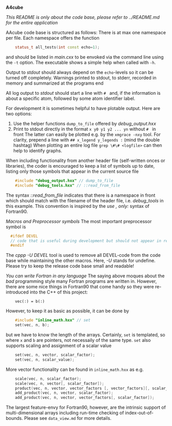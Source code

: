 **A4cube**

*This README is only about the code base, please refer to ../README.md for the entire application*
  
AAcube code base is structured as follows:
There is at max one namespace per file.
Each namespace offers the function
```C++
    status_t all_tests(int const echo=1);
```
and should be listed in *main.cxx* to be envoked via the command line using the `-t` option.
The executable shows a simple help when called with `-h`.

Output to *stdout* should always depend on the `echo`-levels so it can be turned off completely.
Warnings printed to stdout, to stderr, recorded in memory and summarized at the programs end 

All log output to *stdout* should start a line with `# ` and, if the information is about 
a specific atom, followed by some atom identifier label.

For development it is sometimes helpful to have plotable output. Here are two options:
  1. Use the helper functions `dump_to_file` offered by *debug_output.hxx*
  2. Print to stdout directly in the format `x y0 y1 y2 ... yn` without `# ` in front
The latter can easily be plotted e.g. by the `xmgrace -nxy` tool.
For clarity, prepend a line with `## x_legend y_legends :` (mind the double hashtag)
When plotting an entire log file `grep \#\# <logfile>` can then help to identify graphs.

When including functionality from another header file (self-written onces or libraries),
the coder is encouraged to keep a list of symbols up to date, listing only those
symbols that appear in the current source file
```C++
    #include "debug_output.hxx" // dump_to_file
    #include "debug_tools.hxx" // ::read_from_file
```
The syntax *::read_from_file* indicates that there is a namespace in front
which should match with the filename of the header file, i.e. *debug_tools* in this example.
This convention is inspired by the *use <module>, only: <symbols>* syntax of Fortran90. 

*Macros and Preprocessor symbols*
The most important preprocessor symbol is
```C
  #ifdef DEVEL
  // code that is useful during development but should not appear in release versions
  #endif
```
The *cppp -U DEVEL* tool is used to remove all DEVEL-code from the code base while
maintaining the other macros. Here, *-U* stands for undefine.
Please try to keep the release code base small and readable!

*You can write Fortran in any language*
The saying above moques about the *bad* programming style many Fortran programs
are written in. However, there are some nice things in Fortran90 that come handy
so they were re-introduced into the C++ of this project:
```Fortran90
    vec(:) = b(:)
```
However, to keep it as basic as possible, it can be done by
```C++
    #include "inline_math.hxx" // set
    set(vec, n, b);
```
but we have to know the length of the arrays.
Certainly, `set` is templated, so where `x` and `b` are pointers, not necessaily of the same type.
`set` also supports scaling and assignment of a scalar value
```C++
    set(vec, n, vector, scalar_factor);
    set(vec, n, scalar_value);
```
More vector functionality can be found in `inline_math.hxx` as e.g.
```C++
    scale(vec, n, scalar_factor);
    scale(vec, n, vector[, scalar_factor]);
    product(vec, n, vector, vector_factors [, vector_factors][, scalar_factor]);
    add_product(vec, n, vector, scalar_factor);
    add_product(vec, n, vector, vector_factors[, scalar_factor]);
```


The largest feature-envy for Fortran90, however, are the intrinsic support of
multi-dimensional arrays including run-time checking of index-out-of-bounds.
Please see `data_view.md` for more details.
